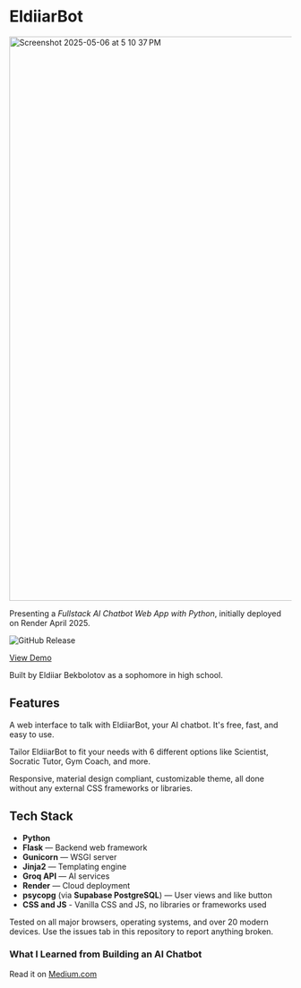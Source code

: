 # EldiiarBot
<img width="1008" alt="Screenshot 2025-05-06 at 5 10 37 PM" src="https://github.com/user-attachments/assets/2da7fe17-4a43-427e-9156-a4dc2ef23522" />

Presenting a _Fullstack AI Chatbot Web App with Python_, initially deployed on Render April 2025.

<img alt="GitHub Release" src="https://img.shields.io/github/v/release/https%3A%2F%2Fgithub.com%2FEldiiarBekbolotov/https%3A%2F%2Fgithub.com%2FEldiiarBekbolotov%2FEldiiarBot%2F">

<a href='https://eldiiarbot.onrender.com/' target='_blank'>View Demo</a>

Built by Eldiiar Bekbolotov as a sophomore in high school.

## Features

A web interface to talk with EldiiarBot, your AI chatbot. It's free, fast, and easy to use.

Tailor EldiiarBot to fit your needs with 6 different options like Scientist, Socratic Tutor, Gym Coach, and more.

Responsive, material design compliant, customizable theme, all done without any external CSS frameworks or libraries.

## Tech Stack

- **Python**
- **Flask** — Backend web framework
- **Gunicorn** — WSGI server
- **Jinja2** — Templating engine
- **Groq API** — AI services
- **Render** — Cloud deployment
- **psycopg** (via **Supabase PostgreSQL**) — User views and like button
- **CSS and JS** - Vanilla CSS and JS, no libraries or frameworks used

Tested on all major browsers, operating systems, and over 20 modern devices.
Use the issues tab in this repository to report anything broken.

### What I Learned from Building an AI Chatbot
Read it on <a href='https://medium.com/p/5516e40acc6b' target="_blank">Medium.com</a>
